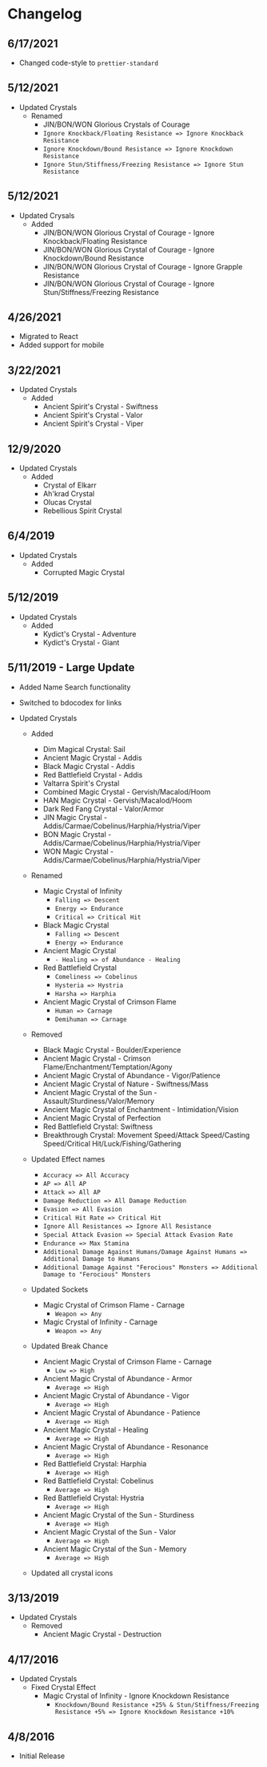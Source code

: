 # Changelog

## 6/17/2021
- Changed code-style to `prettier-standard`

## 5/12/2021

- Updated Crystals
  - Renamed
    - JIN/BON/WON Glorious Crystals of Courage
    - `Ignore Knockback/Floating Resistance => Ignore Knockback Resistance`
    - `Ignore Knockdown/Bound Resistance => Ignore Knockdown Resistance`
    - `Ignore Stun/Stiffness/Freezing Resistance => Ignore Stun Resistance`

## 5/12/2021

- Updated Crysals
  - Added
    - JIN/BON/WON Glorious Crystal of Courage - Ignore Knockback/Floating Resistance
    - JIN/BON/WON Glorious Crystal of Courage - Ignore Knockdown/Bound Resistance
    - JIN/BON/WON Glorious Crystal of Courage - Ignore Grapple Resistance
    - JIN/BON/WON Glorious Crystal of Courage - Ignore Stun/Stiffness/Freezing Resistance

## 4/26/2021

- Migrated to React
- Added support for mobile

## 3/22/2021

- Updated Crystals
  - Added
    - Ancient Spirit's Crystal - Swiftness
    - Ancient Spirit's Crystal - Valor
    - Ancient Spirit's Crystal - Viper

## 12/9/2020

- Updated Crystals
  - Added
    - Crystal of Elkarr
    - Ah'krad Crystal
    - Olucas Crystal
    - Rebellious Spirit Crystal

## 6/4/2019

- Updated Crystals
  - Added
    - Corrupted Magic Crystal

## 5/12/2019

- Updated Crystals
  - Added
    - Kydict's Crystal - Adventure
    - Kydict's Crystal - Giant

## 5/11/2019 - Large Update

- Added Name Search functionality

- Switched to bdocodex for links

- Updated Crystals

  - Added

    - Dim Magical Crystal: Sail
    - Ancient Magic Crystal - Addis
    - Black Magic Crystal - Addis
    - Red Battlefield Crystal - Addis
    - Valtarra Spirit's Crystal
    - Combined Magic Crystal - Gervish/Macalod/Hoom
    - HAN Magic Crystal - Gervish/Macalod/Hoom
    - Dark Red Fang Crystal - Valor/Armor
    - JIN Magic Crystal - Addis/Carmae/Cobelinus/Harphia/Hystria/Viper
    - BON Magic Crystal - Addis/Carmae/Cobelinus/Harphia/Hystria/Viper
    - WON Magic Crystal - Addis/Carmae/Cobelinus/Harphia/Hystria/Viper

  - Renamed

    - Magic Crystal of Infinity
      - `Falling => Descent`
      - `Energy => Endurance`
      - `Critical => Critical Hit`
    - Black Magic Crystal
      - `Falling => Descent`
      - `Energy => Endurance`
    - Ancient Magic Crystal
      - `- Healing => of Abundance - Healing`
    - Red Battlefield Crystal
      - `Comeliness => Cobelinus`
      - `Hysteria => Hystria`
      - `Harsha => Harphia`
    - Ancient Magic Crystal of Crimson Flame
      - `Human => Carnage`
      - `Demihuman => Carnage`

  - Removed

    - Black Magic Crystal - Boulder/Experience
    - Ancient Magic Crystal - Crimson Flame/Enchantment/Temptation/Agony
    - Ancient Magic Crystal of Abundance - Vigor/Patience
    - Ancient Magic Crystal of Nature - Swiftness/Mass
    - Ancient Magic Crystal of the Sun - Assault/Sturdiness/Valor/Memory
    - Ancient Magic Crystal of Enchantment - Intimidation/Vision
    - Ancient Magic Crystal of Perfection
    - Red Battlefield Crystal: Swiftness
    - Breakthrough Crystal: Movement Speed/Attack Speed/Casting Speed/Critical Hit/Luck/Fishing/Gathering

  - Updated Effect names

    - `Accuracy => All Accuracy`
    - `AP => All AP`
    - `Attack => All AP`
    - `Damage Reduction => All Damage Reduction`
    - `Evasion => All Evasion`
    - `Critical Hit Rate => Critical Hit`
    - `Ignore All Resistances => Ignore All Resistance`
    - `Special Attack Evasion => Special Attack Evasion Rate`
    - `Endurance => Max Stamina`
    - `Additional Damage Against Humans/Damage Against Humans => Additional Damage to Humans`
    - `Additional Damage Against "Ferocious" Monsters => Additional Damage to "Ferocious" Monsters`

  - Updated Sockets

    - Magic Crystal of Crimson Flame - Carnage
      - `Weapon => Any`
    - Magic Crystal of Infinity - Carnage
      - `Weapon => Any`

  - Updated Break Chance

    - Ancient Magic Crystal of Crimson Flame - Carnage
      - `Low => High`
    - Ancient Magic Crystal of Abundance - Armor
      - `Average => High`
    - Ancient Magic Crystal of Abundance - Vigor
      - `Average => High`
    - Ancient Magic Crystal of Abundance - Patience
      - `Average => High`
    - Ancient Magic Crystal - Healing
      - `Average => High`
    - Ancient Magic Crystal of Abundance - Resonance
      - `Average => High`
    - Red Battlefield Crystal: Harphia
      - `Average => High`
    - Red Battlefield Crystal: Cobelinus
      - `Average => High`
    - Red Battlefield Crystal: Hystria
      - `Average => High`
    - Ancient Magic Crystal of the Sun - Sturdiness
      - `Average => High`
    - Ancient Magic Crystal of the Sun - Valor
      - `Average => High`
    - Ancient Magic Crystal of the Sun - Memory
      - `Average => High`

  - Updated all crystal icons

## 3/13/2019

- Updated Crystals
  - Removed
    - Ancient Magic Crystal - Destruction

## 4/17/2016

- Updated Crystals
  - Fixed Crystal Effect
    - Magic Crystal of Infinity - Ignore Knockdown Resistance
      - `Knockdown/Bound Resistance +25% & Stun/Stiffness/Freezing Resistance +5% => Ignore Knockdown Resistance +10%`

## 4/8/2016

- Initial Release
